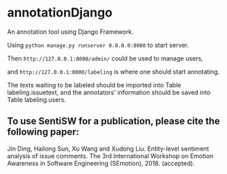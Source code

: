 # annotationDjango
An annotation tool using Django Framework.

Using `python manage.py runserver 0.0.0.0:8000` to start server.

Then `http://127.0.0.1:8000/admin/` could be used to manage users, 

and `http://127.0.0.1:8000/labeling` is where one should start annotating.

The texts waiting to be labeled should be imported into Table labeling.issuetext, and the annotators' information should be saved 
into Table labeling.users.

## To use SentiSW for a publication, please cite the following paper: 

Jin Ding, Hailong Sun, Xu Wang and Xudong Liu. Entity-level sentiment analysis of issue comments. The 3rd International Workshop on Emotion Awareness in Software Engineering (SEmotion), 2018. (accepted).
